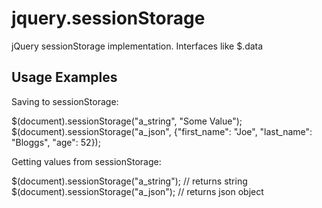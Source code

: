 jquery.sessionStorage
=====================

jQuery sessionStorage implementation. Interfaces like $.data

Usage Examples
--------------

Saving to sessionStorage:

$(document).sessionStorage("a_string", "Some Value");
$(document).sessionStorage("a_json", {"first_name": "Joe", "last_name": "Bloggs", "age": 52});

Getting values from sessionStorage:

$(document).sessionStorage("a_string"); // returns string
$(document).sessionStorage("a_json"); // returns json object
